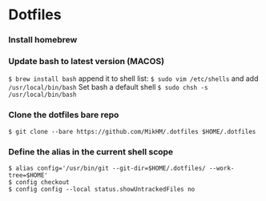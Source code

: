 # Dotfiles

### Install homebrew

### Update bash to latest version (MACOS)
`$ brew install bash` 
append it to shell list: `$ sudo vim /etc/shells` and add `/usr/local/bin/bash` 
Set bash a default shell `$ sudo chsh -s /usr/local/bin/bash` 

### Clone the dotfiles bare repo  
`$ git clone --bare https://github.com/MikHM/.dotfiles $HOME/.dotfiles`

### Define the alias in the current shell scope
`$ alias config='/usr/bin/git --git-dir=$HOME/.dotfiles/ --work-tree=$HOME'`  
`$ config checkout`  
`$ config config --local status.showUntrackedFiles no` 

